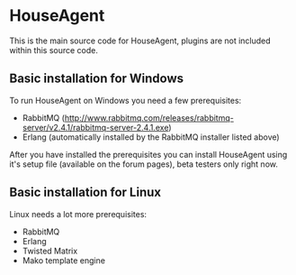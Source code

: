 HouseAgent
==========
This is the main source code for HouseAgent, plugins are not included within this source code.

Basic installation for Windows
------------------------------
To run HouseAgent on Windows you need a few prerequisites:

- RabbitMQ (http://www.rabbitmq.com/releases/rabbitmq-server/v2.4.1/rabbitmq-server-2.4.1.exe)
- Erlang (automatically installed by the RabbitMQ installer listed above)

After you have installed the prerequisites you can install HouseAgent 
using it's setup file (available on the forum pages), beta testers only
right now.

Basic installation for Linux
------------------------------
Linux needs a lot more prerequisites:

- RabbitMQ
- Erlang
- Twisted Matrix
- Mako template engine